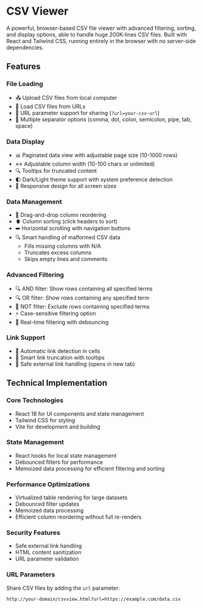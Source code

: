 # CSV Viewer

A powerful, browser-based CSV file viewer with advanced filtering, sorting, and display options, able to handle huge 200K-lines CSV files. Built with React and Tailwind CSS, running entirely in the browser with no server-side dependencies.

## Features

### File Loading
- 📤 Upload CSV files from local computer
- 🔗 Load CSV files from URLs
- 🔄 URL parameter support for sharing (`?url=your-csv-url`)
- 📝 Multiple separator options (comma, dot, colon, semicolon, pipe, tab, space)

### Data Display
- 📊 Paginated data view with adjustable page size (10-1000 rows)
- ↔️ Adjustable column width (10-100 chars or unlimited)
- 🔍 Tooltips for truncated content
- 🌓 Dark/Light theme support with system preference detection
- 📱 Responsive design for all screen sizes

### Data Management
- 🔄 Drag-and-drop column reordering
- ⬆️ Column sorting (click headers to sort)
- ➡️ Horizontal scrolling with navigation buttons
- 🔍 Smart handling of malformed CSV data
  - Fills missing columns with N/A
  - Truncates excess columns
  - Skips empty lines and comments

### Advanced Filtering
- 🔍 AND filter: Show rows containing all specified terms
- 🔍 OR filter: Show rows containing any specified term
- 🚫 NOT filter: Exclude rows containing specified terms
- ⚡ Case-sensitive filtering option
- 🎯 Real-time filtering with debouncing

### Link Support
- 🔗 Automatic link detection in cells
- 🎯 Smart link truncation with tooltips
- 🔗 Safe external link handling (opens in new tab)

## Technical Implementation

### Core Technologies
- React 18 for UI components and state management
- Tailwind CSS for styling
- Vite for development and building

### State Management
- React hooks for local state management
- Debounced filters for performance
- Memoized data processing for efficient filtering and sorting

### Performance Optimizations
- Virtualized table rendering for large datasets
- Debounced filter updates
- Memoized data processing
- Efficient column reordering without full re-renders

### Security Features
- Safe external link handling
- HTML content sanitization
- URL parameter validation

### URL Parameters

Share CSV files by adding the `url` parameter:
```
http://your-domain/csvview.html?url=https://example.com/data.csv
```
